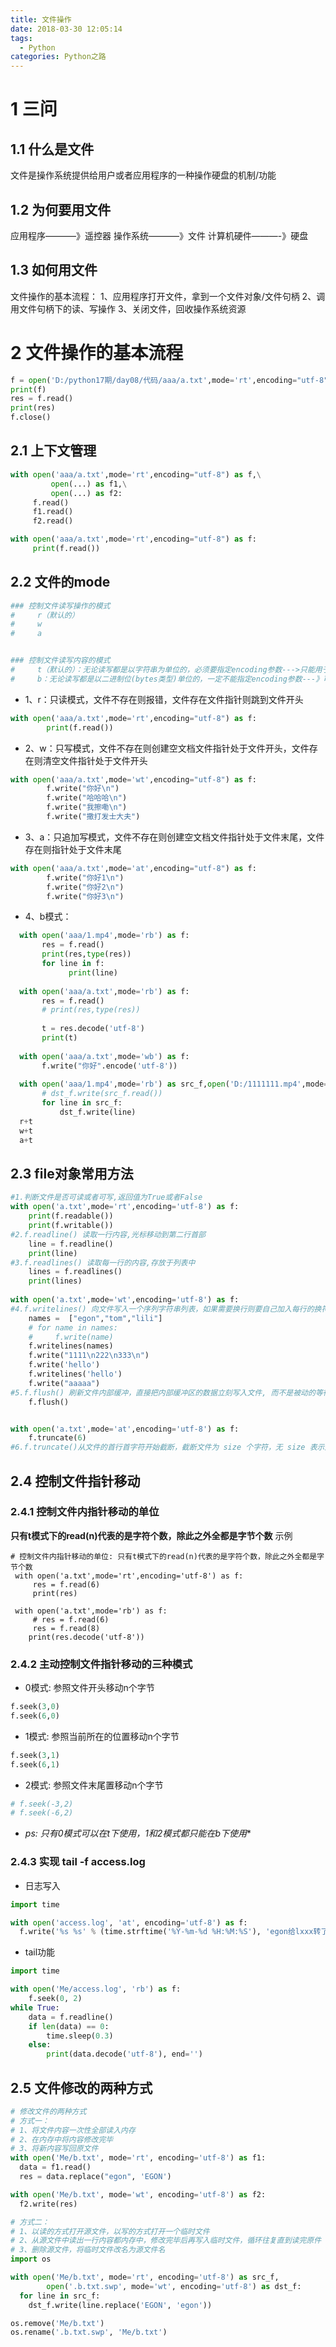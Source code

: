 ```yaml
---
title: 文件操作
date: 2018-03-30 12:05:14
tags:
  - Python
categories: Python之路
---
```


# 1 三问
<!--more-->
## 1.1 什么是文件
文件是操作系统提供给用户或者应用程序的一种操作硬盘的机制/功能
## 1.2 为何要用文件
应用程序———–》遥控器
操作系统———–》文件
计算机硬件———-》硬盘
## 1.3 如何用文件
文件操作的基本流程：
1、应用程序打开文件，拿到一个文件对象/文件句柄
2、调用文件句柄下的读、写操作
3、关闭文件，回收操作系统资源
# 2 文件操作的基本流程
```python
f = open('D:/python17期/day08/代码/aaa/a.txt',mode='rt',encoding="utf-8")  # windows默认：gbk
print(f)
res = f.read()
print(res)
f.close()
```
## 2.1 上下文管理
```python
with open('aaa/a.txt',mode='rt',encoding="utf-8") as f,\
         open(...) as f1,\
         open(...) as f2:
     f.read()
     f1.read()
     f2.read()

with open('aaa/a.txt',mode='rt',encoding="utf-8") as f:
     print(f.read())
```

## 2.2 文件的mode
```python
### 控制文件读写操作的模式
#     r（默认的）
#     w
#     a


### 控制文件读写内容的模式
#     t（默认的）：无论读写都是以字符串为单位的，必须要指定encoding参数--->只能用于文件文件的处理
#     b：无论读写都是以二进制位(bytes类型)单位的，一定不能指定encoding参数---》可以用于所有文件的处理
```

- 1、r：只读模式，文件不存在则报错，文件存在文件指针则跳到文件开头
```python
with open('aaa/a.txt',mode='rt',encoding="utf-8") as f:
		print(f.read())
```

- 2、w：只写模式，文件不存在则创建空文档文件指针处于文件开头，文件存在则清空文件指针处于文件开头

```python
with open('aaa/a.txt',mode='wt',encoding="utf-8") as f:
		f.write("你好\n")
		f.write("哈哈哈\n")
		f.write("我擦嘞\n")
		f.write("撒打发士大夫")
```

- 3、a：只追加写模式，文件不存在则创建空文档文件指针处于文件末尾，文件存在则指针处于文件末尾
```python
with open('aaa/a.txt',mode='at',encoding="utf-8") as f:
		f.write("你好1\n")
		f.write("你好2\n")
		f.write("你好3\n")
```
- 4、b模式：
```python
  with open('aaa/1.mp4',mode='rb') as f:
  	   res = f.read()
       print(res,type(res))
  	   for line in f:
  		     print(line)
  
  with open('aaa/a.txt',mode='rb') as f:
       res = f.read()
       # print(res,type(res))
  
       t = res.decode('utf-8')
       print(t)
  
  with open('aaa/a.txt',mode='wb') as f:
       f.write("你好".encode('utf-8'))
  
  with open('aaa/1.mp4',mode='rb') as src_f,open('D:/1111111.mp4',mode='wb') as dst_f:
       # dst_f.write(src_f.read())
       for line in src_f:
           dst_f.write(line)
  r+t
  w+t
  a+t
```
## 2.3 file对象常用方法
```python
#1.判断文件是否可读或者可写,返回值为True或者False
with open('a.txt',mode='rt',encoding='utf-8') as f:
    print(f.readable())
    print(f.writable())
#2.f.readline() 读取一行内容,光标移动到第二行首部
    line = f.readline()
    print(line)
#3.f.readlines() 读取每一行的内容,存放于列表中
    lines = f.readlines()
    print(lines)
    
with open('a.txt',mode='wt',encoding='utf-8') as f:
#4.f.writelines() 向文件写入一个序列字符串列表，如果需要换行则要自己加入每行的换符。
    names =  ["egon","tom","lili"]
    # for name in names:
    #     f.write(name)
    f.writelines(names)
    f.write("1111\n222\n333\n")
    f.write('hello')
    f.writelines('hello')
    f.write("aaaaa")
#5.f.flush() 刷新文件内部缓冲，直接把内部缓冲区的数据立刻写入文件, 而不是被动的等待输出缓冲区写入。
    f.flush()


with open('a.txt',mode='at',encoding='utf-8') as f:
    f.truncate(6)
#6.f.truncate()从文件的首行首字符开始截断，截断文件为 size 个字符，无 size 表示从当前位置截断；截断之后后面的所有字符被删除，其中 windows 系统下的换行代表2个字符大小。
```

## 2.4 控制文件指针移动

### 2.4.1 控制文件内指针移动的单位

**只有t模式下的read(n)代表的是字符个数，除此之外全都是字节个数**
示例

```
# 控制文件内指针移动的单位: 只有t模式下的read(n)代表的是字符个数，除此之外全都是字节个数
 with open('a.txt',mode='rt',encoding='utf-8') as f:
     res = f.read(6)
     print(res)

 with open('a.txt',mode='rb') as f:
     # res = f.read(6)
     res = f.read(8)
    print(res.decode('utf-8'))
```

### 2.4.2 主动控制文件指针移动的三种模式

- 0模式: 参照文件开头移动n个字节
```python
f.seek(3,0)
f.seek(6,0)
```
- 1模式: 参照当前所在的位置移动n个字节
```python
f.seek(3,1)
f.seek(6,1)
```
- 2模式: 参照文件末尾置移动n个字节
```python
# f.seek(-3,2)
# f.seek(-6,2)
```

- *ps: 只有0模式可以在t下使用，1和2模式都只能在b下使用**

### 2.4.3 实现 tail -f access.log
- 日志写入
```python
import time

with open('access.log', 'at', encoding='utf-8') as f:
  f.write('%s %s' % (time.strftime('%Y-%m-%d %H:%M:%S'), 'egon给lxxx转了一个亿'))
```
- tail功能
```python
import time

with open('Me/access.log', 'rb') as f:
    f.seek(0, 2)
while True:
    data = f.readline()
    if len(data) == 0:
        time.sleep(0.3)
    else:
        print(data.decode('utf-8'), end='')
```

## 2.5 文件修改的两种方式
```python
# 修改文件的两种方式
# 方式一：
# 1、将文件内容一次性全部读入内存
# 2、在内存中将内容修改完毕
# 3、将新内容写回原文件
with open('Me/b.txt', mode='rt', encoding='utf-8') as f1:
  data = f1.read()
  res = data.replace("egon", 'EGON')

with open('Me/b.txt', mode='wt', encoding='utf-8') as f2:
  f2.write(res)

# 方式二：
# 1、以读的方式打开源文件，以写的方式打开一个临时文件
# 2、从源文件中读出一行内容都内存中，修改完毕后再写入临时文件，循环往复直到读完原件
# 3、删除源文件，将临时文件改名为源文件名
import os

with open('Me/b.txt', mode='rt', encoding='utf-8') as src_f,
        open('.b.txt.swp', mode='wt', encoding='utf-8') as dst_f:
  for line in src_f:
    dst_f.write(line.replace('EGON', 'egon'))

os.remove('Me/b.txt')
os.rename('.b.txt.swp', 'Me/b.txt')
```

